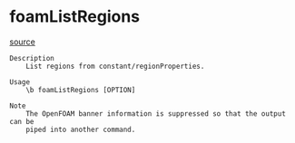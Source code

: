 # foamListRegions

[source](github.com/OpenFOAM-jp/OpenFOAM-utilities-tutorials-jp/blob/master/v1906/miscellaneous/foamListRegions/foamListRegions.C/foamListRegions.C)

```
Description
    List regions from constant/regionProperties.

Usage
    \b foamListRegions [OPTION]

Note
    The OpenFOAM banner information is suppressed so that the output can be
    piped into another command.


```

